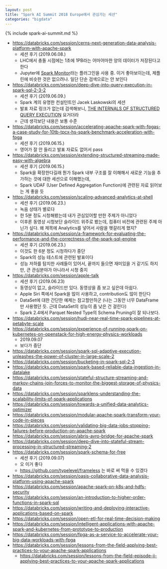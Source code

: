 ```yaml
---
layout: post
title: "Spark AI Summit 2018 Europe에서 관심가는 세션"
categories: "bigdata"
---
```


{% include spark-ai-summit.md %}

- https://databricks.com/session/cerns-next-generation-data-analysis-platform-with-apache-spark
    - 세션 후기 (2019.06.08.)
    - LHC에서 충돌 시점에는 1초에 1PB라는 어마어마한 양의 데이터가 저장된다고 한다
    - Jupyter에 [Spark Monitor](https://krishnan-r.github.io/sparkmonitor/)라는 플러그인을 사용 중. 이거 좋아보이는데, 제플린에 비슷한 것은 없으려나. 일단 단순 검색으로는 안 보인다
- https://databricks.com/session/deep-dive-into-query-execution-in-spark-sql-2-3-2
    - 세션 후기 (2019.06.09.)
    - Spark 계의 유명한 컨설턴트인 Jacek Laskowski의 세션
    - 발표 자료 링크가 없는데 검색해보니, [THE INTERNALS OF STRUCTURED QUERY EXECUTION](http://blog.jaceklaskowski.pl/spark-workshop/slides/spark-sql-internals-of-structured-query-execution.html#/home) 요거더라
    - 근데 생각보단 내용은 보통 수준
- https://databricks.com/session/accelerating-apache-spark-with-fpgas-a-case-study-for-10tb-tpcx-hs-spark-benchmark-acceleration-with-fpga
    - 세션 후기 (2019.06.15.)
    - 영어가 잘 안 들리고 발표 자료도 없어서 pass
- https://databricks.com/session/extending-structured-streaming-made-easy-with-algebra
    - 세션 후기 (2019.06.15.)
    - Spark을 확장한다길래 뭔가 Spark 내부 구조를 잘 이해해서 새로운 기능을 추가하는 것에 대한 세션으로 이해했는데,
    - Spark UDAF (User Defined Aggregation Function)에 관련된 자료 읽어보는 게 좋을 듯
- https://databricks.com/session/scaling-advanced-analytics-at-shell
    - 세션 후기 (2019.06.23.)
    - 녹음 상태가 별로다
    - 한 5분 정도 시청해봤는데 내가 관심있어할 만한 주제가 아니었다
    - 이후론 동영상 시청보단 슬라이드 위주로 봤는데, 컴퓨터 비전에 관련된 주제 아닌가 싶다. 왜 제목에 Analytics를 넣어서 사람을 헷갈리게 했지?
- https://databricks.com/session/a-framework-for-evaluating-the-performance-and-the-correctness-of-the-spark-sql-engine
    - 세션 후기 (2019.06.23.)
    - 이것도 한 6분 정도 시청하다가 중단
    - Spark의 성능 테스트에 관련된 발표이다
    - 성능 저하를 탐지한 사례들이 있어서, 끝까지 들으면 재미있을 거 같기도 하지만, 큰 관심분야가 아니라서 시청 중지
- https://databricks.com/session/apple-talk
    - 세션 후기 (2019.06.23)
    - 동영상이 없고, 슬라이드만 있다. 동영상을 좀 보고 싶은데 아쉽다.
    - Apple Siri 쪽에서 Spark을 많이 사용하고, contribution도 많이 한단다
    - DataSet에 대한 간단한 예제는 참고할만하군 (나는 그동안 너무 DataFrame만 사용했던 듯. 근데 DataSet의 성능이 좀 낮은 건 걸린다)
    - Spark 2.4에서 Parquet Nested Type의 Schema Pruning이 잘 되나보다.
- https://databricks.com/session/hudi-near-real-time-spark-pipelines-at-petabyte-scale
- https://databricks.com/session/experience-of-running-spark-on-kubernetes-on-openstack-for-high-energy-physics-workloads
    - 2019.09.07
    - 보다가 중단
- https://databricks.com/session/spark-sql-adaptive-execution-unleashes-the-power-of-cluster-in-large-scale-2
- https://databricks.com/session/bucketing-in-spark-sql-2-3
- https://databricks.com/session/spark-based-reliable-data-ingestion-in-datalake
- https://databricks.com/session/stateful-structure-streaming-and-markov-chains-join-forces-to-monitor-the-biggest-storage-of-physics-data
- https://databricks.com/session/sparklens-understanding-the-scalability-limits-of-spark-applications
- https://databricks.com/session/towards-a-unified-data-analytics-optimizer
- https://databricks.com/session/modular-apache-spark-transform-your-code-in-pieces
- https://databricks.com/session/validating-big-data-jobs-stopping-failures-before-production-on-apache-spark
- https://databricks.com/session/abris-avro-bridge-for-apache-spark
- https://databricks.com/session/deep-dive-into-stateful-stream-processing-in-structured-streaming-2
- https://databricks.com/session/spark-schema-for-free
    - 세션 후기 (2019.09.07)
    - 오 이거 좋다
    - https://github.com/typelevel/frameless 는 바로 써 먹을 수 있겠다
- https://databricks.com/session/oasis-collaborative-data-analysis-platform-using-apache-spark
- https://databricks.com/session/apache-spark-on-k8s-and-hdfs-security
- https://databricks.com/session/an-introduction-to-higher-order-functions-in-spark-sql
- https://databricks.com/session/writing-and-deploying-interactive-applications-based-on-spark
- https://databricks.com/session/open-etl-for-real-time-decision-making
- https://databricks.com/session/intelligent-applications-with-apache-spark-and-kubernetes-from-prototype-to-production
- https://databricks.com/session/fpga-as-a-service-to-accelerate-your-big-data-workloads-with-fpga
- https://databricks.com/session/lessons-from-the-field-applying-best-practices-to-your-apache-spark-applications
    - https://databricks.com/session/lessons-from-the-field-episode-ii-applying-best-practices-to-your-apache-spark-applications

